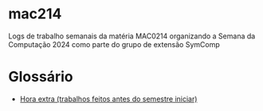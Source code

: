 # mac214
Logs de trabalho semanais da matéria MAC0214 organizando a Semana da Computação 2024 como parte do grupo de extensão SymComp

# Glossário
- [Hora extra (trabalhos feitos antes do semestre iniciar)](https://github.com/clair-de-lume/mac214/blob/main/logs/hora-extra.md)
